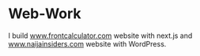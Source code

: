 # Web-Work
I build www.frontcalculator.com website with next.js and www.naijainsiders.com website with WordPress.
